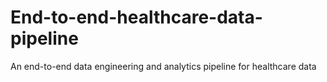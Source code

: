 # End-to-end-healthcare-data-pipeline
An end-to-end data engineering and analytics pipeline for healthcare data

